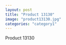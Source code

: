 ```yaml
---
layout: post
title: "Product 13130"
image: "product13130.jpg"
categories: "category1"
---
```

Product 13130
